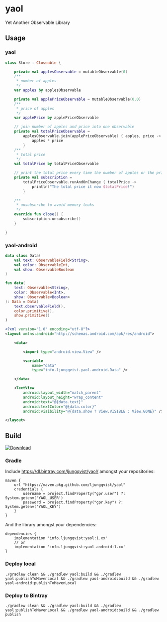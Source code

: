 # yaol
Yet Another Observable Library

## Usage

### yaol

```kotlin
class Store : Closeable {

    private val applesObservable = mutableObservable(0)
    /**
     * number of apples
     */
    var apples by applesObservable

    private val applePriceObservable = mutableObservable(0.0)
    /**
     * price of apples
     */
    var applePrice by applePriceObservable

    // join number of apples and price into one observable
    private val totalPriceObservable =
        applesObservable.join(applePriceObservable) { apples, price ->
            apples * price
        }
    /**
     * total price
     */
    val totalPrice by totalPriceObservable

    // print the total price every time the number of apples or the price changes
    private val subscription =
        totalPriceObservable.runAndOnChange { totalPrice ->
            println("The total price it now $totalPrice!")
        }

    /**
     * unsubscribe to avoid memory leaks
     */
    override fun close() {
        subscription.unsubscribe()
    }

}
```

### yaol-android

```kotlin
data class Data(
    val text: ObservableField<String>,
    val color: ObservableInt,
    val show: ObservableBoolean
)

fun data(
    text: Observable<String>,
    color: Observable<Int>,
    show: Observable<Boolean>
): Data = Data(
    text.observableField(),
    color.primitive(),
    show.primitive()
)
```

```xml
<?xml version="1.0" encoding="utf-8"?>
<layout xmlns:android="http://schemas.android.com/apk/res/android">

    <data>

        <import type="android.view.View" />

        <variable
            name="data"
            type="info.ljungqvist.yaol.android.Data" />

    </data>

    <TextView
        android:layout_width="match_parent"
        android:layout_height="wrap_content"
        android:text="@{data.text}"
        android:textColor="@{data.color}"
        android:visibility="@{data.show ? View.VISIBLE : View.GONE}" />

</layout>
```

## Build

[ ![Download](https://api.bintray.com/packages/ljungqvist/yaol/yaol/images/download.svg) ](https://bintray.com/ljungqvist/yaol/yaol/_latestVersion)

### Gradle

Include <https://dl.bintray.com/ljungqvist/yaol/> amongst your repositories:

```
maven {
    url "https://maven.pkg.github.com/ljungqvist/yaol"
    credentials {
        username = project.findProperty("gpr.user") ?: System.getenv('YAOL_USER')
        password = project.findProperty("gpr.key") ?: System.getenv('YAOL_KEY')
    }
}
```
And the library amongst your dependencies:

```
dependencies {
    implementation 'info.ljungqvist:yaol:1.xx'
    // or
    implementation 'info.ljungqvist:yaol-android:1.xx'
}
```

### Deploy local

```
./gradlew clean && ./gradlew yaol:build && ./gradlew yaol:publishToMavenLocal && ./gradlew yaol-android:build && ./gradlew yaol-android:publishToMavenLocal
```

### Deploy to Bintray

```
./gradlew clean && ./gradlew yaol:build && ./gradlew yaol:publishToMavenLocal && ./gradlew yaol-android:build && ./gradlew publish
```

